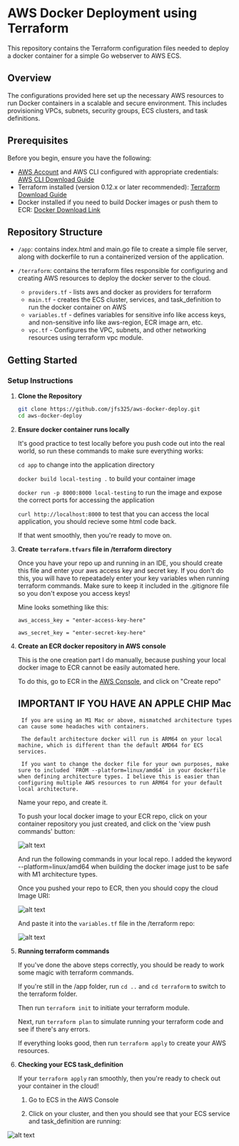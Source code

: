 # AWS Docker Deployment using Terraform

This repository contains the Terraform configuration files needed to deploy a docker container for a simple Go webserver to AWS ECS.

## Overview

The configurations provided here set up the necessary AWS resources to run Docker containers in a scalable and secure environment. This includes provisioning VPCs, subnets, security groups, ECS clusters, and task definitions.

## Prerequisites

Before you begin, ensure you have the following: 
- [AWS Account](https://aws.amazon.com/console/) and AWS CLI configured with appropriate credentials: [AWS CLI Download Guide](https://docs.aws.amazon.com/cli/latest/userguide/getting-started-install.html)
- Terraform installed (version 0.12.x or later recommended): [Terraform Download Guide](https://developer.hashicorp.com/terraform/install)
- Docker installed if you need to build Docker images or push them to ECR: [Docker Download Link](https://www.docker.com/products/docker-desktop/)

## Repository Structure

- `/app`: contains index.html and main.go file to create a simple file server, along with dockerfile to run a containerized version of the application.

- `/terraform`: contains the terraform files responsible for configuring and creating AWS resources to deploy the docker server to the cloud.
    - `providers.tf` - lists aws and docker as providers for terraform
    - `main.tf` - creates the ECS cluster, services, and task_definition to run the docker container on AWS
    - `variables.tf` - defines variables for sensitive info like access keys, and non-sensitive info like aws-region, ECR image arn, etc.
    - `vpc.tf` - Configures the VPC, subnets, and other networking resources using terraform vpc module.

## Getting Started

### Setup Instructions

1. **Clone the Repository**

   ```bash
   git clone https://github.com/jfs325/aws-docker-deploy.git
   cd aws-docker-deploy

2. **Ensure docker container runs locally**

    It's good practice to test locally before you push code out into the real world, so run these commands to make sure everything works:

    `cd app` to change into the application directory
    
    `docker build local-testing .` to build your container image

    `docker run -p 8000:8000 local-testing` to run the image and expose the correct ports for accessing the application

    `curl http://localhost:8000` to test that you can access the local application, you should recieve some html code back.

    If that went smoothly, then you're ready to move on.

3. **Create `terraform.tfvars` file in /terraform directory**

    Once you have your repo up and running in an IDE, you should create this file and enter your aws access key and secret key. If you don't do this, you will have to repeatadely enter your key variables when running terraform commands. Make sure to keep it included in the .gitignore file so you don't expose you access keys!

    Mine looks something like this:

    `aws_access_key = "enter-access-key-here"`

    `aws_secret_key = "enter-secret-key-here"`

4. **Create an ECR docker repository in AWS console**
    
    This is the one creation part I do manually, because pushing your local docker image to ECR cannot be easily automated here.

    To do this, go to ECR in the [AWS Console](https://aws.amazon.com/console/), and click on "Create repo"

    ## IMPORTANT IF YOU HAVE AN APPLE CHIP Mac
        If you are using an M1 Mac or above, mismatched architecture types can cause some headaches with containers. 
        
        The default architecture docker will run is ARM64 on your local machine, which is different than the default AMD64 for ECS services.

        If you want to change the docker file for your own purposes, make sure to included `FROM --platform=linux/amd64` in your dockerfile when defining architecture types. I believe this is easier than configuring multiple AWS resources to run ARM64 for your default local architecture. 
    
    Name your repo, and create it.

    To push your local docker image to your ECR repo, click on your container repository you just created, and click on the 'view push commands' button:

     ![alt text](./pictures/push-commands.png)

    And run the following commands in your local repo. I added the keyword --platform=linux/amd64 when building the docker image just to be safe with M1 architecture types.

    Once you pushed your repo to ECR, then you should copy the cloud Image URI:

    ![alt text](./pictures/copy-uri.png)

    And paste it into the `variables.tf` file in the /terraform repo:

    ![alt text](./pictures/replace-uri.png)


5. **Running terraform commands**

    If you've done the above steps correctly, you should be ready to work some magic with terraform commands.

    If you're still in the /app folder, run `cd ..` and `cd terraform` to switch to the terraform folder.

    Then run `terraform init` to initiate your terraform module.

    Next, run `terraform plan` to simulate running your terraform code and see if there's any errors.

    If everything looks good, then run `terraform apply` to create your AWS resources.


6. **Checking your ECS task_definition** 
    
    If your `terraform apply` ran smoothly, then you're ready to check out your container in the cloud!

    1. Go to ECS in the AWS Console

    2. Click on your cluster, and then you should see that your ECS service and task_definition are running:

![alt text](./pictures/running-task.png)

